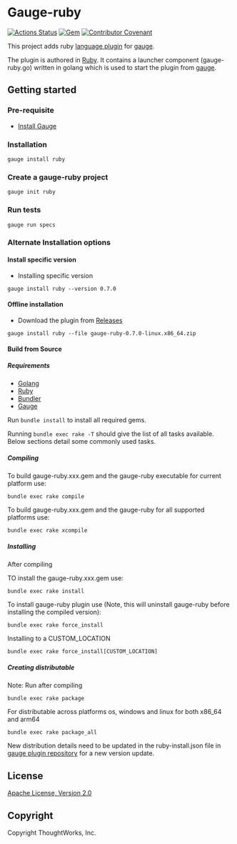 # Gauge-ruby

[![Actions Status](https://github.com/getgauge/gauge-ruby/workflows/tests/badge.svg)](https://github.com/getgauge/gauge-ruby/actions)
[![Gem](https://img.shields.io/gem/v/gauge-ruby.svg)](https://rubygems.org/gems/gauge-ruby)
[![Contributor Covenant](https://img.shields.io/badge/Contributor%20Covenant-v1.4%20adopted-ff69b4.svg)](CODE_OF_CONDUCT.md)

This project adds ruby [language plugin](https://docs.gauge.org/plugins.html#language-reporting-plugins) for [gauge](https://gauge.org/).

The plugin is authored in [Ruby](https://en.wikipedia.org/wiki/Ruby_(programming_language)). It contains a launcher component (gauge-ruby.go) written in golang which is used to start the plugin from [gauge](https://github.com/getgauge/gauge).

## Getting started

### Pre-requisite

- [Install Gauge](https://docs.gauge.org/installing.html#installation)

### Installation

```
gauge install ruby
```

### Create a gauge-ruby project

```
gauge init ruby
```

### Run tests

```
gauge run specs
```

### Alternate Installation options

#### Install specific version
* Installing specific version
```
gauge install ruby --version 0.7.0
```

#### Offline installation

* Download the plugin from [Releases](https://github.com/getgauge/gauge-ruby/releases)
```
gauge install ruby --file gauge-ruby-0.7.0-linux.x86_64.zip
```

#### Build from Source

##### Requirements
* [Golang](http://golang.org/)
* [Ruby](https://www.ruby-lang.org/en/)
* [Bundler](http://bundler.io/)
* [Gauge](https://gauge.org/)

Run `bundle install` to install all required gems.

Running `bundle exec rake -T` should give the list of all tasks available. Below sections detail some commonly used tasks.

##### Compiling

To build gauge-ruby.xxx.gem and the gauge-ruby executable for current platform use:

````
bundle exec rake compile
````

To build gauge-ruby.xxx.gem and the gauge-ruby for all supported platforms use:

````
bundle exec rake xcompile
````

##### Installing

After compiling

TO install the gauge-ruby.xxx.gem use:

````
bundle exec rake install
````

To install gauge-ruby plugin use (Note, this will uninstall gauge-ruby before installing the compiled version):

```
bundle exec rake force_install
```

Installing to a CUSTOM_LOCATION

````
bundle exec rake force_install[CUSTOM_LOCATION]
````

##### Creating distributable

Note: Run after compiling

````
bundle exec rake package
````

For distributable across platforms os, windows and linux for both x86_64 and arm64

````
bundle exec rake package_all
````

New distribution details need to be updated in the ruby-install.json file in  [gauge plugin repository](https://github.com/getgauge/gauge-repository) for a new version update.

## License

[Apache License, Version 2.0](https://www.apache.org/licenses/LICENSE-2.0)

## Copyright

Copyright ThoughtWorks, Inc.

